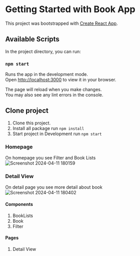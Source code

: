# Getting Started with Book App

This project was bootstrapped with [Create React App](https://github.com/facebook/create-react-app).

## Available Scripts

In the project directory, you can run:

### `npm start`

Runs the app in the development mode.\
Open [http://localhost:3000](http://localhost:3000) to view it in your browser.

The page will reload when you make changes.\
You may also see any lint errors in the console.


## Clone project
1. Clone this project.
2. Install all package run `npm install`
3. Start project in Development run `npm start`

### Homepage
On homepage you see Filter and Book Lists
![Screenshot 2024-04-11 180159](https://github.com/darabperwaiz/book/assets/96805782/198560b6-c7e9-4b4d-8a60-e38da1f8af83)

### Detail View
On detail page you see more detail about book
![Screenshot 2024-04-11 180402](https://github.com/darabperwaiz/book/assets/96805782/e5cb94aa-6715-4cd4-831c-a174211ce4ce)

#### Components
1. BookLists
2. Book
3. Filter

#### Pages
1. Detail View

